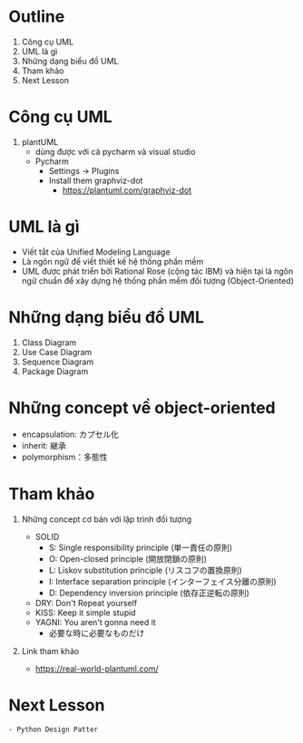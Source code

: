 # Outline
1. Công cụ UML
1. UML là gì
1. Những dạng biểu đồ UML
1. Tham khảo
1. Next Lesson

# Công cụ UML
1. plantUML
    - dùng được với cả pycharm và visual studio
    - Pycharm
        - Settings -> Plugins
        - Install them graphviz-dot
            - https://plantuml.com/graphviz-dot
        
# UML là gì
- Viết tắt của Unified Modeling Language
- Là ngôn ngữ để viết thiết kế hệ thống phần mềm
- UML được phát triển bởi Rational Rose (cộng tác IBM) và hiện tại 
là ngôn ngữ chuẩn để xây dựng hệ thống phần mềm đối tượng (Object-Oriented)

# Những dạng biểu đồ UML
1. Class Diagram
1. Use Case Diagram
1. Sequence Diagram
1. Package Diagram

# Những concept về object-oriented
- encapsulation: カプセル化
- inherit: 継承
- polymorphism：多態性

# Tham khảo
1. Những concept cơ bản với lập trình đối tượng
    - SOLID
        - S: Single responsibility principle (単一責任の原則)
        - O: Open-closed principle (開放閉鎖の原則)
        - L: Liskov substitution principle (リスコフの置換原則)
        - I: Interface separation principle (インターフェイス分離の原則)
        - D: Dependency inversion principle (依存正逆転の原則)
    - DRY: Don't Repeat yourself
    - KISS: Keep it simple stupid
    - YAGNI: You aren't gonna need it
        - 必要な時に必要なものだけ
        
2. Link tham khảo
    - https://real-world-plantuml.com/

# Next Lesson
    - Python Design Patter
        
        
        

        

